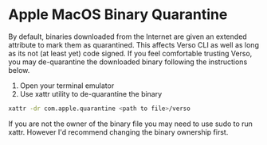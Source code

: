 # Apple MacOS Binary Quarantine

By default, binaries downloaded from the Internet are given an extended attribute to mark them as quarantined. This affects Verso CLI as well as long as its not (at least yet) code signed. If you feel comfortable trusting Verso, you may de-quarantine the downloaded binary following the instructions below.

1. Open your terminal emulator
2. Use xattr utility to de-quarantine the binary

```bash
xattr -dr com.apple.quarantine <path to file>/verso
```

If you are not the owner of the binary file you may need to use sudo to run xattr. However I'd recommend changing the binary ownership first.
